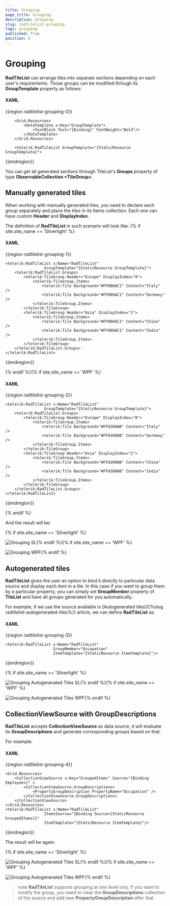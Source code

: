 ```yaml
---
title: Grouping
page_title: Grouping
description: Grouping
slug: radtilelist-grouping
tags: grouping
published: True
position: 0
---
```


# Grouping



__RadTileList__ can arrange tiles into separate sections depending on each user's requirements. Those groups can be modified through its __GroupTemplate__ property as follows: 

#### __XAML__

{{region radtilelist-grouping-0}}

		<Grid.Resources>
			<DataTemplate x:Key="GroupTemplate">
				<TextBlock Text="{Binding}" FontWeight="Bold"/>
			</DataTemplate>
		</Grid.Resources>
	
		<telerik:RadTileList GroupTemplate="{StaticResource GroupTemplate}">
	
{{endregion}}



You can get all generated sections through TileList's __Groups__ property of type __ObservableCollection &lt;TileGroup&gt;__.

## Manually generated tiles

When working with manually generated tiles, you need to declare each group separately and place the tiles in its Items collection. Each one can have custom __Header__ and __DisplayIndex__.

The definition of __RadTileList__ in such scenario will look like:  {% if site.site_name == 'Silverlight' %}

#### __XAML__

{{region radtilelist-grouping-1}}

	<telerik:RadTileList x:Name="RadTileList"
                     GroupTemplate="{StaticResource GroupTemplate}">
		<telerik:RadTileList.Groups>
			<telerik:TileGroup Header="Europe" DisplayIndex="0">
				<telerik:TileGroup.Items>
					<telerik:Tile Background="#FF006AC1" Content="Italy" />
					<telerik:Tile Background="#FF006AC1" Content="Germany" />
				</telerik:TileGroup.Items>
			</telerik:TileGroup>
			<telerik:TileGroup Header="Asia" DisplayIndex="1">
				<telerik:TileGroup.Items>
					<telerik:Tile Background="#FF006AC1" Content="China" />
					<telerik:Tile Background="#FF006AC1" Content="India" />
				</telerik:TileGroup.Items>
			</telerik:TileGroup>
		</telerik:RadTileList.Groups>
	</telerik:RadTileList>
{{endregion}}

{% endif %}{% if site.site_name == 'WPF' %}

#### __XAML__

{{region radtilelist-grouping-2}}

	<telerik:RadTileList x:Name="RadTileList"
                     GroupTemplate="{StaticResource GroupTemplate}">
		<telerik:RadTileList.Groups>
			<telerik:TileGroup Header="Europe" DisplayIndex="0">
				<telerik:TileGroup.Items>
					<telerik:Tile Background="#FFA300AB" Content="Italy" />
					<telerik:Tile Background="#FFA300AB" Content="Germany" />
				</telerik:TileGroup.Items>
			</telerik:TileGroup>
			<telerik:TileGroup Header="Asia" DisplayIndex="1">
				<telerik:TileGroup.Items>
					<telerik:Tile Background="#FFA300AB" Content="China" />
					<telerik:Tile Background="#FFA300AB" Content="India" />
				</telerik:TileGroup.Items>
			</telerik:TileGroup>
		</telerik:RadTileList.Groups>
	</telerik:RadTileList>
{{endregion}}

{% endif %}

And the result will be:

{% if site.site_name == 'Silverlight' %}

![Grouping SL](images/Grouping_SL.PNG){% endif %}{% if site.site_name == 'WPF' %}

![Grouping WPF](images/Grouping_WPF.PNG){% endif %}

## Autogenerated tiles

__RadTileList__ gives the user an option to bind it directly to particular data source and display each item in a tile. In this case if you want to group them by a particular property, you can simply set __GroupMember__ property of __TileList__ and have all groups generated for you automatically.

For example, if we use the source available in [Autogenerated tiles]({%slug radtilelist-autogenerated-tiles%}) article, we can define __RadTileList__ as:
        

#### __XAML__

{{region radtilelist-grouping-3}}

	<telerik:RadTileList x:Name="RadTileList" 
	                     GroupMember="Occupation"
	                     ItemTemplate="{StaticResource ItemTemplate}"/>
{{endregion}}



{% if site.site_name == 'Silverlight' %}

![Grouping Autogenerated Tiles SL](images/Grouping_AutogeneratedTiles_SL.PNG){% endif %}{% if site.site_name == 'WPF' %}

![Grouping Autogenerated Tiles WPF](images/Grouping_AutogeneratedTiles_WPF.PNG){% endif %}

## CollectionViewSource with GroupDescriptions

__RadTileList__ accepts __CollectionViewSource__ as data source, it will evaluate its __GroupDescriptions__ and generate corresponding groups based on that. 

For example:
        

#### __XAML__

{{region radtilelist-grouping-4}}

	<Grid.Resources>
		<CollectionViewSource x:Key="GroupedItems" Source="{Binding Employees}" >
			<CollectionViewSource.GroupDescriptions>
				<PropertyGroupDescription PropertyName="Occupation" />
			</CollectionViewSource.GroupDescriptions>
		</CollectionViewSource>
	</Grid.Resources>
	<telerik:RadTileList x:Name="RadTileList" 
                     ItemsSource="{Binding Source={StaticResource GroupedItems}}"
                     ItemTemplate="{StaticResource ItemTemplate}"/>
	
{{endregion}}



The result will be again:

{% if site.site_name == 'Silverlight' %}

![Grouping Autogenerated Tiles SL](images/Grouping_AutogeneratedTiles_SL.PNG){% endif %}{% if site.site_name == 'WPF' %}

![Grouping Autogenerated Tiles WPF](images/Grouping_AutogeneratedTiles_WPF.PNG){% endif %}

>note __RadTileList__ supports grouping at one level only. If you want to modify the group, you need to clear the __GroupDescriptions__ collection of the source and add new __PropertyGroupDescription__ after that. 
      
